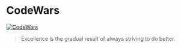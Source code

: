 # CodeWars

[![CodeWars](https://www.codewars.com/users/Schaos/badges/large)](https://www.codewars.com/users/Schaos)

> Excellence is the gradual result of always striving to do better.